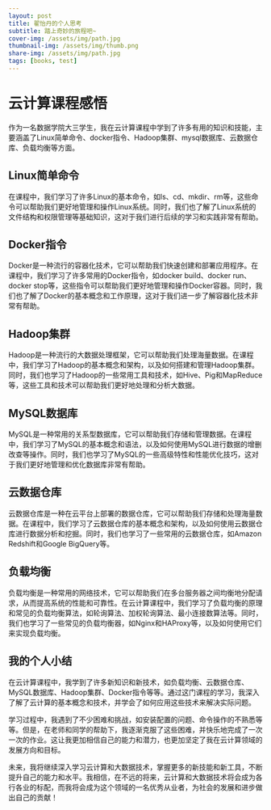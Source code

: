 ```yaml
---
layout: post
title: 翟怡丹的个人思考
subtitle: 踏上奇妙的旅程吧~
cover-img: /assets/img/path.jpg
thumbnail-img: /assets/img/thumb.png
share-img: /assets/img/path.jpg
tags: [books, test]
---
```


# 云计算课程感悟
作为一名数据学院大三学生，我在云计算课程中学到了许多有用的知识和技能，主要涵盖了Linux简单命令、docker指令、Hadoop集群、mysql数据库、云数据仓库、负载均衡等方面。

## Linux简单命令
在课程中，我们学习了许多Linux的基本命令，如ls、cd、mkdir、rm等，这些命令可以帮助我们更好地管理和操作Linux系统。同时，我们也了解了Linux系统的文件结构和权限管理等基础知识，这对于我们进行后续的学习和实践非常有帮助。

## Docker指令
Docker是一种流行的容器化技术，它可以帮助我们快速创建和部署应用程序。在课程中，我们学习了许多常用的Docker指令，如docker build、docker run、docker stop等，这些指令可以帮助我们更好地管理和操作Docker容器。同时，我们也了解了Docker的基本概念和工作原理，这对于我们进一步了解容器化技术非常有帮助。

## Hadoop集群
Hadoop是一种流行的大数据处理框架，它可以帮助我们处理海量数据。在课程中，我们学习了Hadoop的基本概念和架构，以及如何搭建和管理Hadoop集群。同时，我们也学习了Hadoop的一些常用工具和技术，如Hive、Pig和MapReduce等，这些工具和技术可以帮助我们更好地处理和分析大数据。

## MySQL数据库
MySQL是一种常用的关系型数据库，它可以帮助我们存储和管理数据。在课程中，我们学习了MySQL的基本概念和语法，以及如何使用MySQL进行数据的增删改查等操作。同时，我们也学习了MySQL的一些高级特性和性能优化技巧，这对于我们更好地管理和优化数据库非常有帮助。

## 云数据仓库
云数据仓库是一种在云平台上部署的数据仓库，它可以帮助我们存储和处理海量数据。在课程中，我们学习了云数据仓库的基本概念和架构，以及如何使用云数据仓库进行数据分析和挖掘。同时，我们也学习了一些常用的云数据仓库，如Amazon Redshift和Google BigQuery等。

## 负载均衡
负载均衡是一种常用的网络技术，它可以帮助我们在多台服务器之间均衡地分配请求，从而提高系统的性能和可靠性。在云计算课程中，我们学习了负载均衡的原理和常见的负载均衡算法，如轮询算法、加权轮询算法、最小连接数算法等。同时，我们也学习了一些常见的负载均衡器，如Nginx和HAProxy等，以及如何使用它们来实现负载均衡。

## 我的个人小结
在云计算课程中，我学到了许多新知识和新技术，如负载均衡、云数据仓库、MySQL数据库、Hadoop集群、Docker指令等等。通过这门课程的学习，我深入了解了云计算的基本概念和技术，并学会了如何应用这些技术来解决实际问题。

学习过程中，我遇到了不少困难和挑战，如安装配置的问题、命令操作的不熟悉等等。但是，在老师和同学的帮助下，我逐渐克服了这些困难，并快乐地完成了一次一次的作业。这让我更加相信自己的能力和潜力，也更加坚定了我在云计算领域的发展方向和目标。

未来，我将继续深入学习云计算和大数据技术，掌握更多的新技能和新工具，不断提升自己的能力和水平。我相信，在不远的将来，云计算和大数据技术将会成为各行各业的标配，而我将会成为这个领域的一名优秀从业者，为社会的发展和进步做出自己的贡献！
